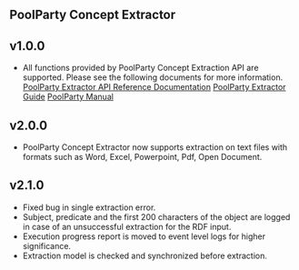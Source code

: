 PoolParty Concept Extractor
----------

v1.0.0
---
* All functions provided by PoolParty Concept Extraction API are supported. Please see the following documents for more information.
[PoolParty Extractor API Reference Documentation](http://vocabulary.semantic-web.at/extractor/doc)
[PoolParty Extractor Guide](https://grips.semantic-web.at/display/public/POOLDOKU/PPX+-+Guide)
[PoolParty Manual](https://grips.semantic-web.at/display/POOLDOKU/PoolParty+Manual)

v2.0.0
---
* PoolParty Concept Extractor now supports extraction on text files with formats such as Word, Excel, Powerpoint, Pdf, Open Document.

v2.1.0
---
* Fixed bug in single extraction error.
* Subject, predicate and the first 200 characters of the object are logged in case of an unsuccessful extraction for the RDF input.
* Execution progress report is moved to event level logs for higher significance.
* Extraction model is checked and synchronized before extraction.